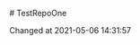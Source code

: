                                                                                                                                               # TestRepoOne

Changed at 2021-05-06 14:31:57
            